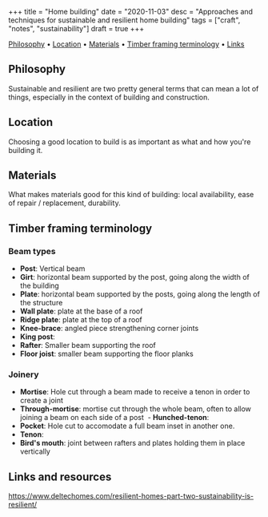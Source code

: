 +++
title = "Home building"
date = "2020-11-03"
desc = "Approaches and techniques for sustainable and resilient home building"
tags = ["craft", "notes", "sustainability"]
draft = true
+++

<div class="table-of-contents">

[Philosophy](#philosophy) •
[Location](#location) •
[Materials](#materials) •
[Timber framing terminology](#timber-framing-terminology) •
[Links](#links-and-resources)

</div>

## Philosophy

Sustainable and resilient are two pretty general terms that can mean a lot of things, especially in the context of building and construction.

## Location

Choosing a good location to build is as important as what and how you're building it.

## Materials

What makes materials good for this kind of building: local availability, ease of repair / replacement, durability.

## Timber framing terminology

### Beam types

- **Post**: Vertical beam
- **Girt**: horizontal beam supported by the post, going along the width of the building
- **Plate**: horizontal beam supported by the posts, going along the length of the structure
- **Wall plate**: plate at the base of a roof
- **Ridge plate**: plate at the top of a roof
- **Knee-brace**: angled piece strengthening corner joints
- **King post**:
- **Rafter**: Smaller beam supporting the roof
- **Floor joist**: smaller beam supporting the floor planks

### Joinery

- **Mortise**: Hole cut through a beam made to receive a tenon in order to create a joint
 - **Through-mortise**: mortise cut through the whole beam, often to allow joining a beam on each side of a post
 - **Hunched-tenon**:
- **Pocket**: Hole cut to accomodate a full beam inset in another one.
- **Tenon**:
- **Bird's mouth**: joint between rafters and plates holding them in place vertically

## Links and resources

https://www.deltechomes.com/resilient-homes-part-two-sustainability-is-resilient/

